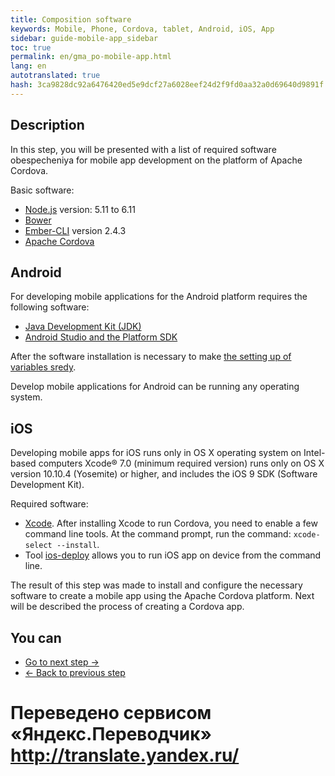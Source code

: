 ```yaml
--- 
title: Composition software 
keywords: Mobile, Phone, Cordova, tablet, Android, iOS, App 
sidebar: guide-mobile-app_sidebar 
toc: true 
permalink: en/gma_po-mobile-app.html 
lang: en 
autotranslated: true 
hash: 3ca9828dc92a6476420ed5e9dcf27a6028eef24d2f9fd0aa32a0d69640d9891f 
--- 
```


## Description 

In this step, you will be presented with a list of required software obespecheniya for mobile app development on the platform of Apache Cordova. 

Basic software: 
- [Node.js](https://nodejs.org/en/download/) version: 5.11 to 6.11 
- [Bower](https://bower.io/#install-bower) 
- [Ember-CLI](https://guides.emberjs.com/v2.14.0/getting-started/#toc_installation) version 2.4.3 
- [Apache Cordova](https://cordova.apache.org/docs/en/latest/guide/cli/index.html#installing-the-cordova-cli) 

## Android 

For developing mobile applications for the Android platform requires the following software: 
- [Java Development Kit (JDK)](http://www.oracle.com/technetwork/java/javase/downloads/jdk8-downloads-2133151.html) 
- [Android Studio and the Platform SDK](https://developer.android.com/studio/index.html) 

After the software installation is necessary to make [the setting up of variables sredy](https://cordova.apache.org/docs/en/7.x/guide/platforms/android/index.html#setting-environment-variables). 

Develop mobile applications for Android can be running any operating system. 

## iOS 

Developing mobile apps for iOS runs only in OS X operating system on Intel-based computers Xcode® 7.0 (minimum required version) runs only on OS X version 10.10.4 (Yosemite) or higher, and includes the iOS 9 SDK (Software Development Kit). 

Required software: 
- [Xcode](https://itunes.apple.com/us/app/xcode/id497799835?mt=12). After installing Xcode to run Cordova, you need to enable a few command line tools. At the command prompt, run the command: `xcode-select --install`. 
- Tool [ios-deploy](https://www.npmjs.com/package/ios-deploy) allows you to run iOS app on device from the command line. 

The result of this step was made to install and configure the necessary software to create a mobile app using the Apache Cordova platform. Next will be described the process of creating a Cordova app. 

## You can 

* [Go to next step ->](gma_create-mobile-app.html) 
* [<- Back to previous step](gms_architecture-mobile-app.html)


 # Переведено сервисом «Яндекс.Переводчик» http://translate.yandex.ru/
